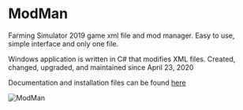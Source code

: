# ModMan
Farming Simulator 2019 game xml file and mod manager. Easy to use, simple interface and only one file.

Windows application is written in C# that modifies XML files. Created, changed, upgraded, and maintained since April 23, 2020

Documentation and installation files can be found [here](https://michalferber.me/modman-documentation/)

![ModMan](https://michalferber.me/modman/modman.jpg)
